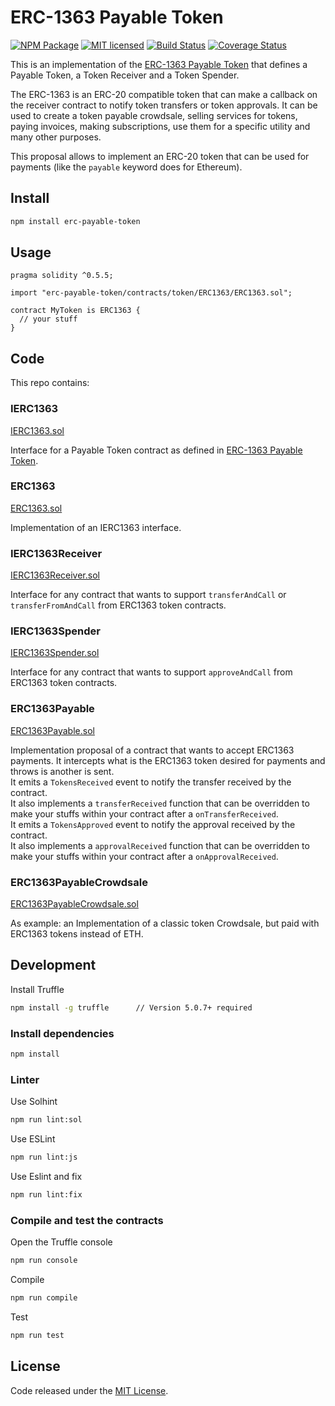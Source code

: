 # ERC-1363 Payable Token

[![NPM Package](https://img.shields.io/npm/v/erc-payable-token.svg?style=flat-square)](https://www.npmjs.org/package/erc-payable-token)
[![MIT licensed](https://img.shields.io/github/license/FriendsFingers/dao-smartcontracts.svg)](https://github.com/vittominacori/erc1363-payable-token/blob/master/LICENSE) 
[![Build Status](https://travis-ci.org/vittominacori/erc1363-payable-token.svg?branch=master)](https://travis-ci.org/vittominacori/erc1363-payable-token) 
[![Coverage Status](https://coveralls.io/repos/github/vittominacori/erc1363-payable-token/badge.svg?branch=master)](https://coveralls.io/github/vittominacori/erc1363-payable-token?branch=master) 

This is an implementation of the [ERC-1363 Payable Token](https://github.com/ethereum/EIPs/issues/1363) that defines a Payable Token, a Token Receiver and a Token Spender.

The ERC-1363 is an ERC-20 compatible token that can make a callback on the receiver contract to notify token transfers or token approvals.
It can be used to create a token payable crowdsale, selling services for tokens, paying invoices, making subscriptions, use them for a specific utility and many other purposes.

This proposal allows to implement an ERC-20 token that can be used for payments (like the `payable` keyword does for Ethereum). 

## Install

```bash
npm install erc-payable-token
```

## Usage

```solidity
pragma solidity ^0.5.5;

import "erc-payable-token/contracts/token/ERC1363/ERC1363.sol";

contract MyToken is ERC1363 {
  // your stuff
}
```

## Code

This repo contains:

### IERC1363

[IERC1363.sol](https://github.com/vittominacori/erc1363-payable-token/blob/master/contracts/token/ERC1363/IERC1363.sol)

Interface for a Payable Token contract as defined in [ERC-1363 Payable Token](https://github.com/ethereum/EIPs/issues/1363).

### ERC1363

[ERC1363.sol](https://github.com/vittominacori/erc1363-payable-token/blob/master/contracts/token/ERC1363/ERC1363.sol)

Implementation of an IERC1363 interface.

### IERC1363Receiver

[IERC1363Receiver.sol](https://github.com/vittominacori/erc1363-payable-token/blob/master/contracts/token/ERC1363/IERC1363Receiver.sol)

Interface for any contract that wants to support `transferAndCall` or `transferFromAndCall` from ERC1363 token contracts.

### IERC1363Spender

[IERC1363Spender.sol](https://github.com/vittominacori/erc1363-payable-token/blob/master/contracts/token/ERC1363/IERC1363Spender.sol)

Interface for any contract that wants to support `approveAndCall` from ERC1363 token contracts.

### ERC1363Payable

[ERC1363Payable.sol](https://github.com/vittominacori/erc1363-payable-token/blob/master/contracts/proposals/ERC1363Payable.sol)

Implementation proposal of a contract that wants to accept ERC1363 payments. It intercepts what is the ERC1363 token desired for payments and throws is another is sent.   
It emits a `TokensReceived` event to notify the transfer received by the contract.  
It also implements a `transferReceived` function that can be overridden to make your stuffs within your contract after a `onTransferReceived`.  
It emits a `TokensApproved` event to notify the approval received by the contract.  
It also implements a `approvalReceived` function that can be overridden to make your stuffs within your contract after a `onApprovalReceived`. 

### ERC1363PayableCrowdsale

[ERC1363PayableCrowdsale.sol](https://github.com/vittominacori/erc1363-payable-token/blob/master/contracts/examples/ERC1363PayableCrowdsale.sol)

As example: an Implementation of a classic token Crowdsale, but paid with ERC1363 tokens instead of ETH.


## Development

Install Truffle

```bash
npm install -g truffle      // Version 5.0.7+ required
```

### Install dependencies

```bash
npm install
```

### Linter

Use Solhint

```bash
npm run lint:sol
```

Use ESLint

```bash
npm run lint:js
```

Use Eslint and fix

```bash
npm run lint:fix
```

### Compile and test the contracts
 
Open the Truffle console

```bash
npm run console
```

Compile 

```bash
npm run compile 
```

Test

```bash
npm run test
```

## License

Code released under the [MIT License](https://github.com/vittominacori/erc1363-payable-token/blob/master/LICENSE).
